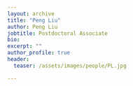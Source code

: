 ```yaml
---
layout: archive
title: "Peng Liu"
author: Peng Liu
jobtitle: Postdoctoral Associate
bio:
excerpt: ""
author_profile: true
header:
  teaser: /assets/images/people/PL.jpg

---
```


